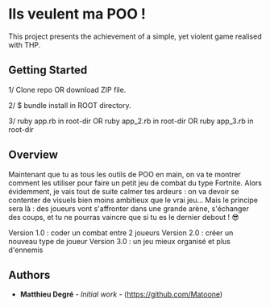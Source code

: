 # Ils veulent ma POO !

This project presents the achievement of a simple, yet violent game realised with THP.

## Getting Started

1/ Clone repo OR download ZIP file.

2/ $ bundle install in ROOT directory.

3/ ruby app.rb in root-dir OR ruby app_2.rb in root-dir OR ruby app_3.rb in root-dir

## Overview

Maintenant que tu as tous les outils de POO en main, on va te montrer comment les utiliser pour faire un petit jeu de combat du type Fortnite. Alors évidemment, je vais tout de suite calmer tes ardeurs : on va devoir se contenter de visuels bien moins ambitieux que le vrai jeu… Mais le principe sera là : des joueurs vont s'affronter dans une grande arène, s'échanger des coups, et tu ne pourras vaincre que si tu es le dernier debout ! 😎

Version 1.0 : coder un combat entre 2 joueurs
Version 2.0 : créer un nouveau type de joueur
Version 3.0 : un jeu mieux organisé et plus d'ennemis

## Authors

* **Matthieu Degré** - *Initial work* - (https://github.com/Matoone)



